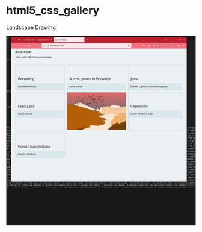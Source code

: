 # html5_css_gallery

[Landscape Drawing](https://youtu.be/k-WQR-hc3Xc?si=4Z1uLLD126BDONzm)

<picture>
  <img alt="a panda" src="./src/images/harmony.png">
</picture>
